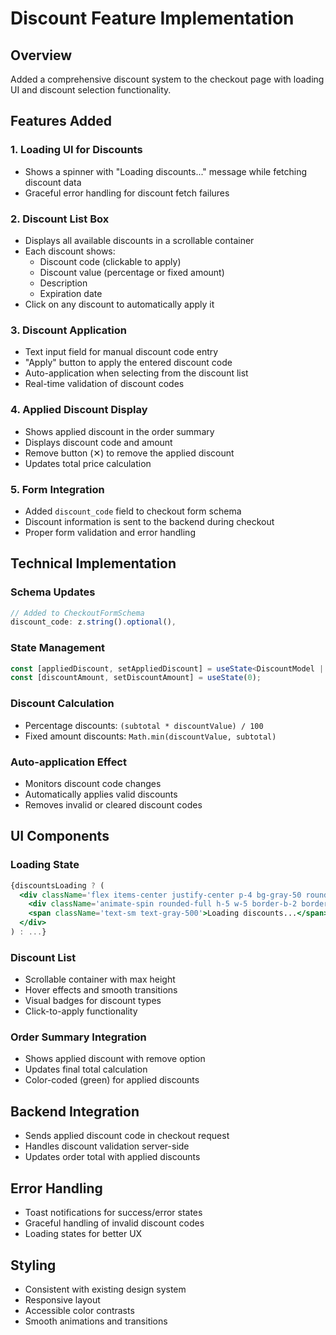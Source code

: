 # Discount Feature Implementation

## Overview
Added a comprehensive discount system to the checkout page with loading UI and discount selection functionality.

## Features Added

### 1. Loading UI for Discounts
- Shows a spinner with "Loading discounts..." message while fetching discount data
- Graceful error handling for discount fetch failures

### 2. Discount List Box
- Displays all available discounts in a scrollable container
- Each discount shows:
  - Discount code (clickable to apply)
  - Discount value (percentage or fixed amount)
  - Description
  - Expiration date
- Click on any discount to automatically apply it

### 3. Discount Application
- Text input field for manual discount code entry
- "Apply" button to apply the entered discount code
- Auto-application when selecting from the discount list
- Real-time validation of discount codes

### 4. Applied Discount Display
- Shows applied discount in the order summary
- Displays discount code and amount
- Remove button (✕) to remove the applied discount
- Updates total price calculation

### 5. Form Integration
- Added `discount_code` field to checkout form schema
- Discount information is sent to the backend during checkout
- Proper form validation and error handling

## Technical Implementation

### Schema Updates
```typescript
// Added to CheckoutFormSchema
discount_code: z.string().optional(),
```

### State Management
```typescript
const [appliedDiscount, setAppliedDiscount] = useState<DiscountModel | null>(null);
const [discountAmount, setDiscountAmount] = useState(0);
```

### Discount Calculation
- Percentage discounts: `(subtotal * discountValue) / 100`
- Fixed amount discounts: `Math.min(discountValue, subtotal)`

### Auto-application Effect
- Monitors discount code changes
- Automatically applies valid discounts
- Removes invalid or cleared discount codes

## UI Components

### Loading State
```jsx
{discountsLoading ? (
  <div className='flex items-center justify-center p-4 bg-gray-50 rounded-md'>
    <div className='animate-spin rounded-full h-5 w-5 border-b-2 border-indigo-600 mr-2'></div>
    <span className='text-sm text-gray-500'>Loading discounts...</span>
  </div>
) : ...}
```

### Discount List
- Scrollable container with max height
- Hover effects and smooth transitions
- Visual badges for discount types
- Click-to-apply functionality

### Order Summary Integration
- Shows applied discount with remove option
- Updates final total calculation
- Color-coded (green) for applied discounts

## Backend Integration
- Sends applied discount code in checkout request
- Handles discount validation server-side
- Updates order total with applied discounts

## Error Handling
- Toast notifications for success/error states
- Graceful handling of invalid discount codes
- Loading states for better UX

## Styling
- Consistent with existing design system
- Responsive layout
- Accessible color contrasts
- Smooth animations and transitions
